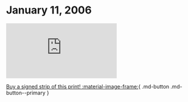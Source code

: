 # January 11, 2006

![](https://www.achewood.com/comic.php?date=01112006)

[Buy a signed strip of this print! :material-image-frame:](https://achewood-holiday-pop-up.myshopify.com/products/strip#01112006){ .md-button .md-button--primary }
